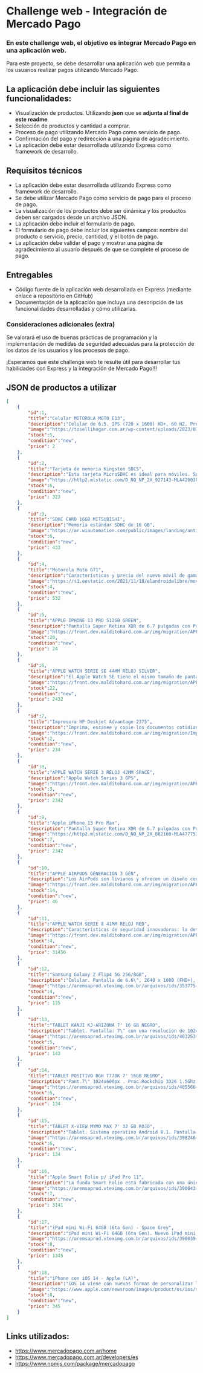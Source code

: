 # Challenge web - Integración de Mercado Pago

### En este challenge web, el objetivo es integrar Mercado Pago en una aplicación web.

Para este proyecto, se debe desarrollar una aplicación web que permita a los usuarios realizar pagos utilizando Mercado Pago. 

## La aplicación debe incluir las siguientes funcionalidades:
- Visualización de productos. Utilizando **json** que se **adjunta al final de este readme**.
- Selección de productos y cantidad a comprar.
- Proceso de pago utilizando Mercado Pago como servicio de pago.
- Confirmación del pago y redirección a una página de agradecimiento.
- La aplicación debe estar desarrollada utilizando Express como framework de desarrollo.

## Requisitos técnicos
- La aplicación debe estar desarrollada utilizando Express como framework de desarrollo.
- Se debe utilizar Mercado Pago como servicio de pago para el proceso de pago.
- La visualización de los productos debe ser dinámica y los productos deben ser cargados desde un archivo JSON.
- La aplicación debe incluir el formulario de pago.
- El formulario de pago debe incluir los siguientes campos: nombre del producto o servicio, precio, cantidad, y el botón de pago.
- La aplicación debe validar el pago y mostrar una página de agradecimiento al usuario después de que se complete el proceso de pago.

## Entregables
- Código fuente de la aplicación web desarrollada en Express (mediante enlace a repositorio en GitHub)
- Documentación de la aplicación que incluya una descripción de las funcionalidades desarrolladas y cómo utilizarlas.

### Consideraciones adicionales (extra)

Se valorará el uso de buenas prácticas de programación y la implementación de medidas de seguridad adecuadas para la protección de los datos de los usuarios y los procesos de pago.

¡Esperamos que este challenge web te resulte útil para desarrollar tus habilidades con Express y la integración de Mercado Pago!!!

## JSON de productos a utilizar
```json
[
    {
        "id":1,
        "title":"Celular MOTOROLA MOTO E13",
        "description":"Celular de 6.5. IPS (720 x 1600) HD+, 60 HZ. Procesador Octa core 1.6 GHz",
        "image":"https://tosellihogar.com.ar/wp-content/uploads/2023/01/4682-8.jpg",
        "stock":5,
        "condition":"new",
        "price": 2
    },
    {
        "id":2,
        "title":"Tarjeta de memoria Kingston SDCS",
        "description":"Esta tarjeta MicroSDHC es ideal para móviles. Su tamaño pequeño facilita su uso y ofrece gran comodidad y practicidad",
        "image":"https://http2.mlstatic.com/D_NQ_NP_2X_927143-MLA42003898015_052020-F.webp",
        "stock":6,
        "condition":"new",
        "price": 323
    },
    {
        "id":3,
        "title":"SDHC CARD 16GB MITSUBISHI",
        "description":"Memoria estándar SDHC de 16 GB",
        "image":"https://ar.wiautomation.com/public/images/landing/anticipa/product/ixr5kSQBju7Pi7pvKubx0cCQDzxzM0xa3Hlr00yP7SF08CUNTw2NwdbmOqJl.jpg",
        "stock":6,
        "condition":"new",
        "price": 433
    },
    {
        "id":4,
        "title":"Motorola Moto G71",
        "description":"Características y precio del nuevo móvil de gama media",
        "image":"https://s1.eestatic.com/2021/11/18/elandroidelibre/moviles-android/628198853_215362143_1706x960.jpg",
        "stock":4,
        "condition":"new",
        "price": 532
    },
    {
        "id":5,
        "title":"APPLE IPHONE 13 PRO 512GB GREEN",
        "description":"Pantalla Super Retina XDR de 6.7 pulgadas con ProMotion",
        "image":"https://front.dev.malditohard.com.ar/img/migration/APPLE--IPHONE-13-PRO-512GB-GREEN.webp",
        "stock":20,
        "condition":"new",
        "price": 24
    },
    {
        "id":6,
        "title":"APPLE WATCH SERIE SE 44MM RELOJ SILVER",
        "description":"El Apple Watch SE tiene el mismo tamaño de pantalla que el Apple Watch",
        "image":"https://front.dev.malditohard.com.ar/img/migration/APPLE-WATCH-SERIE-SE-44MM-RELOJ-SILVER.webp",
        "stock":22,
        "condition":"new",
        "price": 2432
    },
    {
        "id":7,
        "title":"Impresora HP Deskjet Advantage 2375",
        "description":"Imprima, escanee y copie los documentos cotidianos con la todo en uno más asequible de HP",
        "image":"https://front.dev.malditohard.com.ar/img/migration/Impresora-HP-Deskjet-Advantage-2375.webp",
        "stock":2,
        "condition":"new",
        "price": 234
    },
    {
        "id":8,
        "title":"APPLE WATCH SERIE 3 RELOJ 42MM SPACE",
        "description":"Apple Watch Series 3 GPS",
        "image":"https://front.dev.malditohard.com.ar/img/migration/APPLE-WATCH-SERIE-3-RELOJ-42MM-SPACE-GREY-GPS.webp",
        "stock":3,
        "condition":"new",
        "price": 2342
    },
    {
        "id":9,
        "title":"Apple iPhone 13 Pro Max",
        "description":"Pantalla Super Retina XDR de 6.7 pulgadas con ProMotion que brinda una respuesta más rápida",
        "image":"https://http2.mlstatic.com/D_NQ_NP_2X_882160-MLA47775355993_102021-F.webp",
        "stock":7,
        "condition":"new",
        "price": 2342
    },
    {
        "id":10,
        "title":"APPLE AIRPODS GENERACION 3 GEN",
        "description":"Los AirPods son livianos y ofrecen un diseño contorneado. Se sientan en el ángulo correcto para mayor comodidad y para dirigir mejor el audio a su oído",
        "image":"https://front.dev.malditohard.com.ar/img/migration/APPLE-AIRPODS-GENERACION-3-GEN.webp",
        "stock":14,
        "condition":"new",
        "price": 46
    },
    {
        "id":11,
        "title":"APPLE WATCH SERIE 8 41MM RELOJ RED",
        "description":"Características de seguridad innovadoras: la detección de golpes y la detección de caídas pueden conectarte automáticamente con servicios de emergencia en caso de un choque severo en el coche o una caída dura",
        "image":"https://front.dev.malditohard.com.ar/img/migration/APPLE-WATCH-SERIE-8-41MM-RELOJ-RED.webp",
        "stock":4,
        "condition":"new",
        "price": 31456
    },
    {
        "id":12,
        "title":"Samsung Galaxy Z Flip4 5G 256/8GB",
        "description":"Celular. Pantalla de 6.6\", 2640 x 1080 (FHD+), Dynamic AMOLED 2X, 120Hz. Procesador Snapdragon 8+ gen 1 Qualcomm SM8475, Octa core 3.18GHz,2.7GHz,2GHz",
        "image":"https://aremsaprod.vteximg.com.br/arquivos/ids/353775-1000-1000/image-c4aebff59af3460a8fd362de463f6bc5.jpg?v=637983425000730000",
        "stock":4,
        "condition":"new",
        "price": 135
    },
    {
        "id":13,
        "title":"TABLET KANJI KJ-ARIZONA 7' 16 GB NEGRO",
        "description":"Tablet. Pantalla: 7\" con una resolucion de 1024 x 600 Px. Procesador: Quad Core. Almacenamiento: 16 Gb. Memoria RAM: 2 Gb. Wifi. Bluetooth",
        "image":"https://aremsaprod.vteximg.com.br/arquivos/ids/403253-500-500/image-f8c02d7d65e34df097e6b57e359ac50b.jpg?v=638151083134600000",
        "stock":5,
        "condition":"new",
        "price": 143
    },
    {
        "id":14,
        "title":"TABLET POSITIVO BGH T770K 7' 16GB NEGRO",
        "description":"Pant.7\" 1024x600px . Proc.Rockchip 3326 1.5Ghz. SO Android 8.1. Memoria int.16Gb/RAM 1Gb. Camara frontal 0.3mp. Wi-Fi. Multitouch. USB. Video HD. Bateria 2400mAh. Incluye: funda de silicona, cargador, cable USB",
        "image":"https://aremsaprod.vteximg.com.br/arquivos/ids/405566-1000-1000/image-37a62e119e8a4f31b418769a7f125565.jpg?v=638163037014930000",
        "stock":6,
        "condition":"new",
        "price": 134
    },
    {
        "id":15,
        "title":"TABLET X-VIEW MYMO MAX 7' 32 GB ROJO",
        "description":"Tablet. Sistema operativo Android 8.1. Pantalla LCD 7. Resolucion HD 1024 x 600 Px. Almacenamiento: 32 GB. Memoria RAM 2GB DDR3. Multi touch capacitiva. Conexion Micro USB. Dual camera 0.3mp / 2.0mp. Slot Micro SD (expansible hasta 128GB). Conexion WiFi 8",
        "image":"https://aremsaprod.vteximg.com.br/arquivos/ids/398246-1000-1000/image-0e2e87803e7d4f8f8bed89d98ec59709.jpg?v=638143238344070000",
        "stock":6,
        "condition":"new",
        "price": 134
    },
    {
        "id":16,
        "title":"Apple Smart Folio p/ iPad Pro 11",
        "description":"La funda Smart Folio está fabricada con una única pieza de poliuretano para proteger tu iPad Air por ambos lados. También lo activa cuando la abres y lo pone en reposo cuando la cierras. Puedes plegar la Smart Folio en distintas posiciones y convertirla en el soporte perfecto para leer, escribir, ver películas o hacer videollamadas FaceTime.",
        "image":"https://aremsaprod.vteximg.com.br/arquivos/ids/390043-1000-1000/image-5c790b14abdb411c8e5c7af09405013f.jpg?v=638116505512970000",
        "stock":7,
        "condition":"new",
        "price": 3141
    },
    {
        "id":17,
        "title":"iPad mini Wi-Fi 64GB (6ta Gen) - Space Grey",
        "description":"iPad mini Wi-Fi 64GB (6ta Gen). Nuevo iPad mini Grande en poder. Mini en tamaño. Marca: Apple Línea: iPad Mini 6ta Gen Procesador: Chip A15 Bionic con arquitectura de 64 bits Capacidad: 64GB Tamaño de la pantalla: 8,3 Con conexión celular: no Nombre del sistema operativo: iPadOS15 Conectividad: wifi-bluetooth Cantidad de cámaras traseras: 1 Alto: 19,54 cm Ancho: 13,48 cm Profundidad: 0,63 cm Peso: 293 g",
        "image":"https://aremsaprod.vteximg.com.br/arquivos/ids/390039-1000-1000/image-f4f9b08fe8d24c4bb624f401f21e935a.jpg?v=638116500424370000",
        "stock":8,
        "condition":"new",
        "price": 1345
    },
    {
        "id":18,
        "title":"iPhone con iOS 14 - Apple (LA)",
        "description":"iOS 14 viene con nuevas formas de personalizar la pantalla de inicio, descubrir y usar apps con App Clips, y mantenerse conectado con Mensajes",
        "image":"https://www.apple.com/newsroom/images/product/os/ios/standard/Apple_ios14-app-library-screen_06222020_inline.jpg.large.jpg",
        "stock":8,
        "condition":"new",
        "price": 345
    }
]
```

## Links utilizados:
- https://www.mercadopago.com.ar/home
- https://www.mercadopago.com.ar/developers/es
- https://www.npmjs.com/package/mercadopago